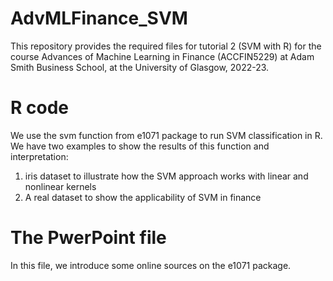 # AdvMLFinance_SVM
This repository provides the required files for tutorial 2 (SVM with R) for the course Advances of Machine Learning in Finance (ACCFIN5229) 
at Adam Smith Business School, at the University of Glasgow, 2022-23.


# R code
We use the svm function from e1071 package to run SVM classification in R. We have two examples to show the results of this function and interpretation:
1) iris dataset to illustrate how the SVM approach works with linear and nonlinear kernels
2) A real dataset to show the applicability of SVM in finance

# The PwerPoint file
In this file, we introduce some online sources on the e1071 package.
